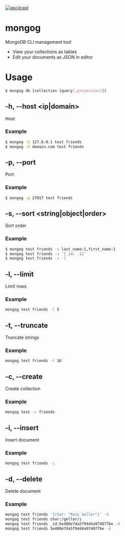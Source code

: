 [![asciicast](https://asciinema.org/a/ELWz7L0eNXrn5GZIWfPVFiHb1.svg)](https://asciinema.org/a/ELWz7L0eNXrn5GZIWfPVFiHb1)

# mongog
MongoDB CLI management tool
- View your collections as tables
- Edit your documents as JSON in editor

# Usage
```sh
$ mongog db [collection [query[,projection]]]
```

## -h, --host <ip|domain>
Host
### Example
```sh
$ mongog -h 127.0.0.1 test friends
$ mongog -h domain.com test friends
```

## -p, --port <port>
Port
### Example
```sh
$ mongog -p 27017 test friends
```

## -s, --sort <string|object|order>
Sort order
### Example
```sh
$ mongog test friends -s last_name:1,first_name:1
$ mongog test friends -s '{_id: -1}'
$ mongog test friends -s -1
```

## -l, --limit <number>
Limit rows
### Example
```sh
mongog test friends -l 5
```

## -t, --truncate <number>
Truncate strings
### Example
```sh
mongog test friends -t 16
```

## -c, --create <string>
Create collection
### Example
```sh
mongog test -c friends
```

## -i, --insert
Insert document
### Example
```sh
mongog test friends -i
```

## -d, --delete
Delete document
### Example
```sh
mongog test friends '{char: "Ross Geller"}' -d
mongog test friends char:/geller/i
mongog test friends _id:5e400e74a5f94d4a974077be -d
mongog test friends 5e400e74a5f94d4a974077be -d
```
